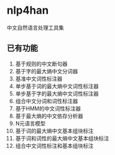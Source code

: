 # nlp4han
中文自然语言处理工具集
## 已有功能
1. 基于规则的中文断句器
2. 基于字的最大熵中文分词器
3. 基准中文词性标注器
4. 单步基于词的最大熵中文词性标注器
5. 单步基于字的最大熵中文词性标注器
6. 组合中文分词和词性标注器
7. 基于HMM的中文词性标注器
8. 基于最大熵的中文依存分析器
9. N元语言模型
10. 基于词的最大熵中文基本组块标注
11. 基于词和词性的最大熵中文基本组块标注
12. 组合中文词性标注和基本组块标注